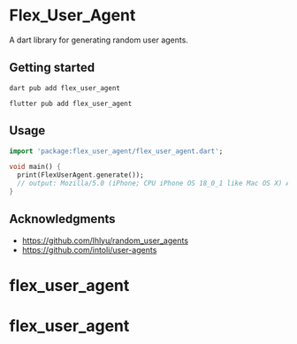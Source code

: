 <!--
This README describes the package. If you publish this package to pub.dev,
this README's contents appear on the landing page for your package.

For information about how to write a good package README, see the guide for
[writing package pages](https://dart.dev/tools/pub/writing-package-pages).

For general information about developing packages, see the Dart guide for
[creating packages](https://dart.dev/guides/libraries/create-packages)
and the Flutter guide for
[developing packages and plugins](https://flutter.dev/to/develop-packages).
-->

# Flex_User_Agent

A dart library for generating random user agents.

## Getting started

```shell
dart pub add flex_user_agent
```

```shell
flutter pub add flex_user_agent
```


## Usage

```dart
import 'package:flex_user_agent/flex_user_agent.dart';

void main() {
  print(FlexUserAgent.generate());
  // output: Mozilla/5.0 (iPhone; CPU iPhone OS 18_0_1 like Mac OS X) AppleWebKit/605.1.15 (KHTML, like Gecko) CriOS/129.0.6668.69 Mobile/15E148 Safari/604.1
}
```

## Acknowledgments

- https://github.com/lhlyu/random_user_agents
- https://github.com/intoli/user-agents
# flex_user_agent
# flex_user_agent

